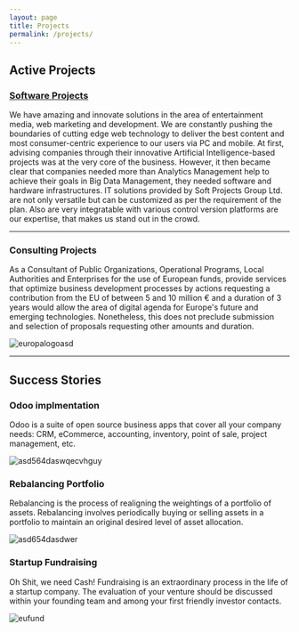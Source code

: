 ```yaml
---
layout: page
title: Projects
permalink: /projects/
---
```


## Active Projects



### [Software Projects](https://github.com/SoftProjectsGroup)

We have amazing and innovate solutions in the area of entertainment media, web marketing and development. We are constantly pushing the boundaries of cutting edge web technology to deliver the best content and most consumer-centric experience to our users via PC and mobile. At first, advising companies through their innovative Artificial Intelligence-based projects was at the very core of the business. However, it then became clear that companies needed more than Analytics Management help to achieve their goals in Big Data Management, they needed software and hardware infrastructures. IT solutions provided by Soft Projects Group Ltd. are not only versatile but can be customized as per the requirement of the plan. Also are very integratable with various control version platforms are our expertise, that makes us stand out in the crowd. 



        
***

### Consulting Projects
As a Consultant of Public Organizations, Operational Programs, Local Authorities and Enterprises for the use of European funds, provide services that optimize business development processes by actions requesting a contribution from the EU of between 5 and 10 million € and a duration of 3 years would allow the area of digital agenda for Europe's future and emerging technologies. Nonetheless, this does not preclude submission and selection of proposals requesting other amounts and duration.

![europalogoasd](https://raw.githubusercontent.com/SoftProjectsGroup/SoftProjectsGroup.github.io/master/images/EUCom.jpg)

***

## Success Stories

### Odoo implmentation 

Odoo is a suite of open source business apps that cover all your company needs: CRM, eCommerce, accounting, inventory, point of sale, project management, etc.

![asd564daswqecvhguy](https://raw.githubusercontent.com/SoftProjectsGroup/SoftProjectsGroup.github.io/master/images/ganttd.png)


### Rebalancing Portfolio

Rebalancing is the process of realigning the weightings of a portfolio of assets. Rebalancing involves periodically buying or selling assets in a portfolio to maintain an original desired level of asset allocation.

![asd654dasdwer](https://raw.githubusercontent.com/SoftProjectsGroup/SoftProjectsGroup.github.io/master/images/werasd.png)


### Startup Fundraising

Oh Shit, we need Cash! Fundraising is an extraordinary process in the life of a startup company. The evaluation of your venture should be discussed within your founding team and among your first friendly investor contacts.

![eufund](https://external-content.duckduckgo.com/iu/?u=https%3A%2F%2Ffiles.startupranking.com%2Fstartup%2Fthumb%2F49026_12a594a2200ef246490476a4578988762e481a0b_european-investment-fund_l.jpg&f=1&nofb=1)
